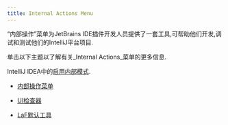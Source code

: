 ```yaml
---
title: Internal Actions Menu
---
```


“内部操作”菜单为JetBrains IDE插件开发人员提供了一套工具,可帮助他们开发,调试和测试他们的IntelliJ平台项目.


单击以下主题以了解有关_Internal Actions_菜单的更多信息.

IntelliJ IDEA中的[启用内部模式](enabled_internal.md).

* [内部操作菜单](interal_actions_menu.md)

* [UI检查器](internal_uii.md)

* [LaF默认工具](internal_ui_lafd.md)


